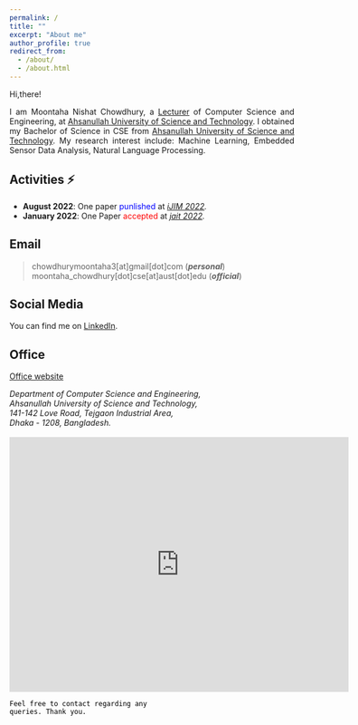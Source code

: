 ```yaml
---
permalink: /
title: ""
excerpt: "About me"
author_profile: true
redirect_from: 
  - /about/
  - /about.html
---
```


Hi,there! 

<p style="text-align:justify">I am Moontaha Nishat Chowdhury, a <a href="https://www.aust.edu/cse/faculty_member/ms_moontaha_nishat_chowdhury">Lecturer</a> of Computer Science and Engineering, at <a href="https://aust.edu/">Ahsanullah University of Science and Technology</a>. I obtained my Bachelor of Science in CSE from <a href="https://aust.edu/">Ahsanullah University of Science and Technology</a>. My research interest include: Machine Learning, Embedded Sensor Data Analysis, Natural Language Processing. </p>


## Activities ⚡
+ <strong>August 2022</strong>: One paper <span style="color:blue">punlished</span> at <em>[iJIM 2022](https://online-journals.org/index.php/i-jim/issue/view/869).</em>
+ <strong>January 2022</strong>: One Paper <span style="color:red">accepted</span> at <em>[jait 2022](http://www.jait.us/index.php?m=content&c=index&a=lists&catid=221).</em>




## Email
> chowdhurymoontaha3[at]gmail[dot]com (***personal***) <br/>
> moontaha_chowdhury[dot]cse[at]aust[dot]edu (***official***)

## Social Media
You can find me on [LinkedIn](https://www.linkedin.com/in/moontaha-nishat-chowdhury/).

## Office
[Office website](https://www.aust.edu/cse/faculty_member/ms_moontaha_nishat_chowdhury)
<address>
Department of Computer Science and Engineering, <br/> 
Ahsanullah University of Science and Technology, <br/> 
141-142 Love Road, Tejgaon Industrial Area, <br/>
Dhaka - 1208, Bangladesh. 
</address> 
<br/>
<iframe src="https://www.google.com/maps/embed?pb=!1m14!1m8!1m3!1d3651.5510678078604!2d90.40456818240061!3d23.76338330222376!3m2!1i1024!2i768!4f13.1!3m3!1m2!1s0x3755c790e6cf50a9%3A0xcae56c17297f85f8!2sAhsanullah%20University%20of%20Science%20and%20Technology!5e0!3m2!1sen!2sbd!4v1682061216525!5m2!1sen!2sbd" width="600" height="450" style="border:0;" allowfullscreen="" loading="lazy" referrerpolicy="no-referrer-when-downgrade"></iframe>

<code style="color:black;">Feel free to contact regarding any queries. Thank you.</code>